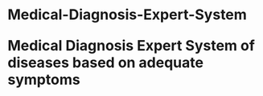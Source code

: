 # Medical-Diagnosis-Expert-System<br><p>Medical Diagnosis Expert System of diseases based on adequate symptoms </p>
